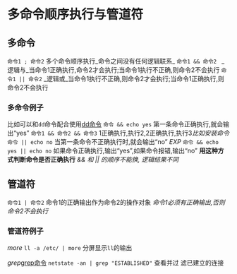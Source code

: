 # 多命令顺序执行与管道符

## 多命令

`命令1 ; 命令2` 多个命令顺序执行_命令之间没有任何逻辑联系_
`命令1 && 命令2 ` _逻辑与_当命令1正确执行,命令2才会执行;当命令1执行不正确,则命令2不会执行
`命令1 || 命令2` _逻辑或_当命令1执行不正确,则命令2才会执行;当命令1正确执行,则命令2不会执行

### 多命令例子
比如可以和`dd`命令配合使用[dd命令](../文件目录/dd命令.md)
`命令 && echo yes`  第一条命令正确执行,就会输出“yes”
`命令1 && 命令2 && 命令3` 1正确执行,执行2,2正确执行,执行3*比如安装命令*
`命令 || echo no`  当第一条命令不正确执行时,就会输出“no”
_EXP_
`命令 && echo yes || echo no` 如果命令正确执行,输出“yes”,如果命令报错,输出“no” **用这种方式判断命令是否正确执行**
_&& 和 || 的顺序不能换, 逻辑结果不同_

## 管道符

`命令1 | 命令2` 命令1的正确输出作为命令2的操作对象
_命令1必须有正确输出,否则命令2不会执行_

### 管道符例子

_more_
`ll -a /etc/ | more`  分屏显示`ll`的输出

_grep_[grep命令](../文件目录/grep命令.md)
`netstate -an | grep "ESTABLISHED"` 查看并过
滤已建立的连接










